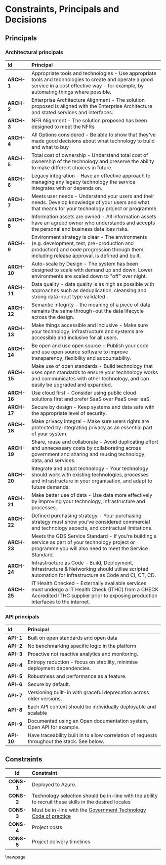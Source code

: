 # Constraints, Principals and Decisions

## Principals

### Architectural principals

| Id         |  Principal                  |
|:-----------|:----------------------------|
| **ARCH-1** | Appropriate tools and technologies - Use appropriate tools and technologies to create and operate a good service in a cost effective way - for example, by automating things where possible. |
| **ARCH-2** | Enterprise Architecture Alignment - The solution proposed is aligned with the Enterprise Architecture and stated services and interfaces. |
| **ARCH-3** | NFR Alignment - The solution proposed has been designed to meet the NFRs |
| **ARCH-4** | All Options considered - Be able to show that they’ve made good decisions about what technology to build and what to buy |
| **ARCH-5** | Total cost of ownership - Understand total cost of ownership of the technology and preserve the ability to make different choices in future. |
| **ARCH-6** | Legacy integration - Have an effective approach to managing any legacy technology the service integrates with or depends on. |
| **ARCH-7** | Meets user needs - Understand your users and their needs. Develop knowledge of your users and what that means for your technology project or programme. |
| **ARCH-8** | Information assets are owned - All information assets have an agreed owner who understands and accepts the personal and business data loss risks. |
| **ARCH-9** | Environment strategy is clear - The environments (e.g. development, test, pre-production and production) and code progression through them, including release approval, is defined and built. |
| **ARCH-10** | Auto-scale by Design - The system has been designed to scale with demand up and down. Lower environments are scaled down to "off" over night. |
| **ARCH-11** | Data quality - data quality is as high as possible with approaches such as deduplication, cleansing and strong data input type validated . |
| **ARCH-12** | Semantic integrity - the meaning of a piece of data remains the same through-out the data lifecycle across the design. |
| **ARCH-13** | Make things accessible and inclusive - Make sure your technology, infrastructure and systems are accessible and inclusive for all users. |
| **ARCH-14** | Be open and use open source - Publish your code and use open source software to improve transparency, flexibility and accountability. |
| **ARCH-15** | Make use of open standards - Build technology that uses open standards to ensure your technology works and communicates with other technology, and can easily be upgraded and expanded. |
| **ARCH-16** | Use cloud first - Consider using public cloud solutions first and prefer SaaS over PaaS over IaaS. |
| **ARCH-17** | Secure by design - Keep systems and data safe with the appropriate level of security. |
| **ARCH-18** | Make privacy integral - Make sure users rights are protected by integrating privacy as an essential part of your system. |
| **ARCH-19** | Share, reuse and collaborate - Avoid duplicating effort and unnecessary costs by collaborating across government and sharing and reusing technology, data, and services. |
| **ARCH-20** | Integrate and adapt technology - Your technology should work with existing technologies, processes and infrastructure in your organisation, and adapt to future demands. |
| **ARCH-21** | Make better use of data - Use data more effectively by improving your technology, infrastructure and processes. |
| **ARCH-22** | Defined purchasing strategy - Your purchasing strategy must show you’ve considered commercial and technology aspects, and contractual limitations. |
| **ARCH-23** | Meets the GDS Service Standard - If you’re building a service as part of your technology project or programme you will also need to meet the Service Standard. |
| **ARCH-24** | Infrastructure as Code - Build, Deployment, Infrastructure & Networking should utilise scripted automation for Infrastructure as Code and CI, CT, CD. |
| **ARCH-25** | IT Health Checked - Externally available services must undergo a IT Health Check (ITHC) from a CHECK Accredited ITHC supplier prior to exposing production interfaces to the internet. |

### API principals

| Id   | Principal |
|:-----|:---------|
| **API-1** | Built on open standards and open data |
| **API-2** | No benchmarking specific logic in the platform |
| **API-3** | Proactive not reactive analytics and monitoring. |
| **API-4** | Entropy reduction - focus on stability, minimise deployment dependencies. |
| **API-5** | Robustness and performance as a feature. |
| **API-6** | Secure by default. |
| **API-7** | Versioning built-in with graceful deprecation across older versions. |
| **API-8** | Each API context should be individually deployable and scalable |
| **API-9** | Documented using an Open documentation system, Open API for example. |
| **API-10** | Have traceability built in to allow correlation of requests throughout the stack. See below. |

## Constraints

| Id        | Constraint |
|:---------:|:-----------|
| **CONS-1** | Deployed to Azure.|
| **CONS-2** | Technology selection should be in-line with the ability to recruit these skills in the desired locales |
| **CONS-3** | Must be in-line with the [Government Technology Code of practice](https://www.gov.uk/government/publications/technology-code-of-practice/technology-code-of-practice) |
| **CONS-4** | Project costs |
| **CONS-5** | Project delivery timelines |

<!-- Leave the rest of this page blank -->
\newpage
